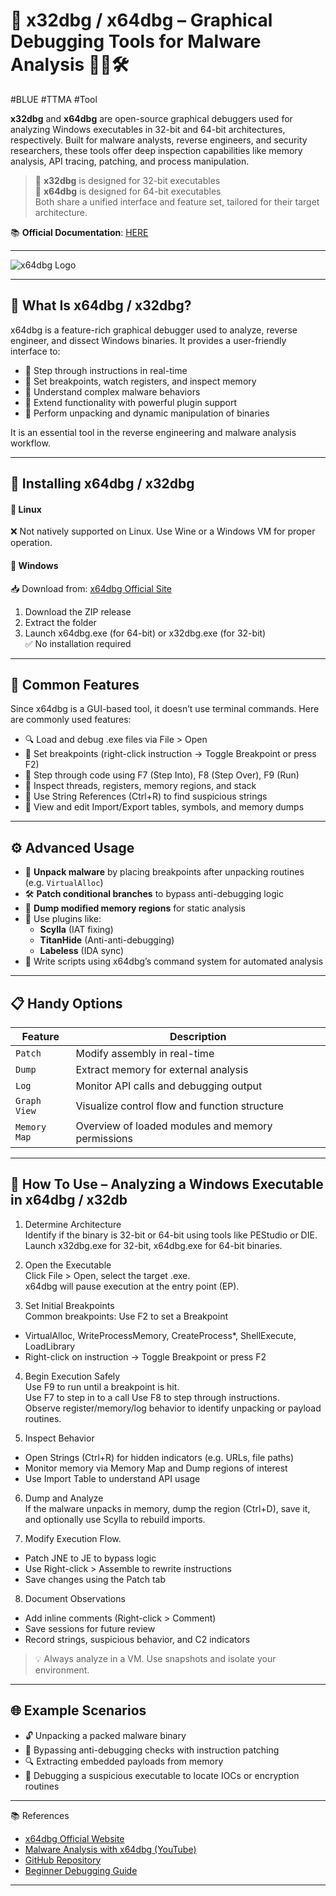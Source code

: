 # 🐞 x32dbg / x64dbg – Graphical Debugging Tools for Malware Analysis 🧠🧩🛠️  
#BLUE #TTMA #Tool  

**x32dbg** and **x64dbg** are open-source graphical debuggers used for analyzing Windows executables in 32-bit and 64-bit architectures, respectively. Built for malware analysts, reverse engineers, and security researchers, these tools offer deep inspection capabilities like memory analysis, API tracing, patching, and process manipulation.

> 🔄 **x32dbg** is designed for 32-bit executables  
> 🔁 **x64dbg** is designed for 64-bit executables  
Both share a unified interface and feature set, tailored for their target architecture.

📚 **Official Documentation**: [HERE](https://x64dbg.com)

---

![x64dbg Logo](https://raw.githubusercontent.com/x64dbg/x64dbg/development/src/bug_black.png)

---

## 🔧 What Is x64dbg / x32dbg?

x64dbg is a feature-rich graphical debugger used to analyze, reverse engineer, and dissect Windows binaries. It provides a user-friendly interface to:

- 🧬 Step through instructions in real-time  
- 🎯 Set breakpoints, watch registers, and inspect memory  
- 🧠 Understand complex malware behaviors  
- 🔌 Extend functionality with powerful plugin support  
- 🧪 Perform unpacking and dynamic manipulation of binaries  

It is an essential tool in the reverse engineering and malware analysis workflow.

---

## 🚀 Installing x64dbg / x32dbg

#### 🔹 **Linux**  
❌ Not natively supported on Linux. Use Wine or a Windows VM for proper operation.

#### 🔹 Windows
📥 Download from: [x64dbg Official Site](https://x64dbg.com/)
1. Download the ZIP release
2. Extract the folder
3. Launch x64dbg.exe (for 64-bit) or x32dbg.exe (for 32-bit)  
    ✅ No installation required

---

## 🧰 Common Features

Since x64dbg is a GUI-based tool, it doesn’t use terminal commands. Here are commonly used features:

- 🔍 Load and debug .exe files via File > Open
- 📌 Set breakpoints (right-click instruction → Toggle Breakpoint or press F2)
- 🧠 Step through code using F7 (Step Into), F8 (Step Over), F9 (Run)
- 🧵 Inspect threads, registers, memory regions, and stack
- 🔎 Use String References (Ctrl+R) to find suspicious strings
- 📜 View and edit Import/Export tables, symbols, and memory dumps

---

## ⚙️ Advanced Usage

- 🧪 **Unpack malware** by placing breakpoints after unpacking routines (e.g. `VirtualAlloc`)
- 🛠 **Patch conditional branches** to bypass anti-debugging logic
- 💾 **Dump modified memory regions** for static analysis
- 🔌 Use plugins like:
    - **Scylla** (IAT fixing)
    - **TitanHide** (Anti-anti-debugging)
    - **Labeless** (IDA sync)
- 📜 Write scripts using x64dbg’s command system for automated analysis

---

## 📋 Handy Options

|Feature|Description|
|---|---|
|`Patch`|Modify assembly in real-time|
|`Dump`|Extract memory for external analysis|
|`Log`|Monitor API calls and debugging output|
|`Graph View`|Visualize control flow and function structure|
|`Memory Map`|Overview of loaded modules and memory permissions|

---

## 📂 How To Use – Analyzing a Windows Executable in x64dbg / x32db

1. Determine Architecture  
Identify if the binary is 32-bit or 64-bit using tools like PEStudio or DIE.  
Launch x32dbg.exe for 32-bit, x64dbg.exe for 64-bit binaries.

2. Open the Executable  
Click File > Open, select the target .exe.  
x64dbg will pause execution at the entry point (EP).

3. Set Initial Breakpoints  
Common breakpoints:
Use F2 to set a Breakpoint 
- VirtualAlloc, WriteProcessMemory, CreateProcess*, ShellExecute, LoadLibrary
- Right-click on instruction → Toggle Breakpoint or press F2

4. Begin Execution Safely  
Use  F9 to run until a breakpoint is hit.  
Use F7 to step in to a call
Use F8 to step through instructions.  
Observe register/memory/log behavior to identify unpacking or payload routines.

5. Inspect Behavior  
- Open Strings (Ctrl+R) for hidden indicators (e.g. URLs, file paths)
- Monitor memory via Memory Map and Dump regions of interest
- Use Import Table to understand API usage

6. Dump and Analyze  
If the malware unpacks in memory, dump the region (Ctrl+D), save it, and optionally use Scylla to rebuild imports.

7. Modify Execution Flow.
- Patch JNE to JE to bypass logic
- Use Right-click > Assemble to rewrite instructions
- Save changes using the Patch tab

8. Document Observations    
- Add inline comments (Right-click > Comment)
- Save sessions for future review
- Record strings, suspicious behavior, and C2 indicators

>💡 Always analyze in a VM. Use snapshots and isolate your environment.

---
  
## 🌐 Example Scenarios

- 🔓 Unpacking a packed malware binary
- 👀 Bypassing anti-debugging checks with instruction patching
- 🔍 Extracting embedded payloads from memory
- 🧰 Debugging a suspicious executable to locate IOCs or encryption routines

---

📚 References

- [x64dbg Official Website](https://x64dbg.com/)
- [Malware Analysis with x64dbg (YouTube)](https://www.youtube.com/watch?v=acMYzQZb1LY)
- [GitHub Repository](https://github.com/x64dbg/x64dbg)
- [Beginner Debugging Guide](https://www.youtube.com/watch?v=VYPSZr9L8Go)


---